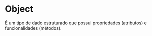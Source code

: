 # Object

É um tipo de dado estruturado que possui propriedades (atributos) e funcionalidades (métodos).

